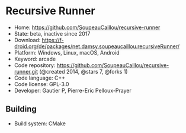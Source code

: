 # Recursive Runner

- Home: https://github.com/SoupeauCaillou/recursive-runner
- State: beta, inactive since 2017
- Download: https://f-droid.org/de/packages/net.damsy.soupeaucaillou.recursiveRunner/
- Platform: Windows, Linux, macOS, Android
- Keyword: arcade
- Code repository: https://github.com/SoupeauCaillou/recursive-runner.git (@created 2014, @stars 7, @forks 1)
- Code language: C++
- Code license: GPL-3.0
- Developer: Gautier P, Pierre-Eric Pelloux-Prayer

## Building

- Build system: CMake
